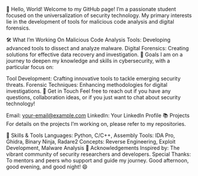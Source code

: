 
👋 Hello, World!
Welcome to my GitHub page! I’m a passionate student focused on the universalization of security technology. My primary interests lie in the development of tools for malicious code analysis and digital forensics.

🛠️ What I’m Working On
Malicious Code Analysis Tools: Developing advanced tools to dissect and analyze malware.
Digital Forensics: Creating solutions for effective data recovery and investigation.
🚀 Goals
I am on a journey to deepen my knowledge and skills in cybersecurity, with a particular focus on:

Tool Development: Crafting innovative tools to tackle emerging security threats.
Forensic Techniques: Enhancing methodologies for digital investigations.
🤝 Get in Touch
Feel free to reach out if you have any questions, collaboration ideas, or if you just want to chat about security technology!

Email: your-email@example.com
LinkedIn: Your LinkedIn Profile
📚 Projects
For details on the projects I’m working on, please refer to my repositories.

🎨 Skills & Tools
Languages: Python, C/C++, Assembly
Tools: IDA Pro, Ghidra, Binary Ninja, Radare2
Concepts: Reverse Engineering, Exploit Development, Malware Analysis
🌟 Acknowledgements
Inspired by: The vibrant community of security researchers and developers.
Special Thanks: To mentors and peers who support and guide my journey.
Good afternoon, good evening, and good night! 😄
